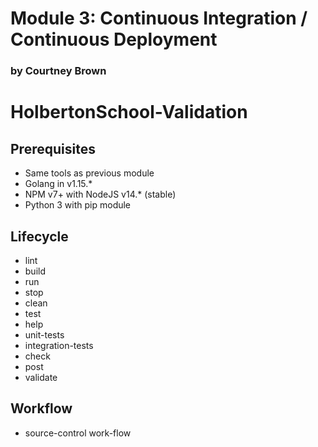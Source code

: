 <h1>Module 3: Continuous Integration / Continuous Deployment</h1>
<h3>by Courtney Brown</h3>

# HolbertonSchool-Validation

## Prerequisites
- Same tools as previous module
- Golang in v1.15.*
- NPM v7+ with NodeJS v14.* (stable)
- Python 3 with pip module

## Lifecycle
- lint
- build
- run
- stop
- clean
- test
- help
- unit-tests
- integration-tests
- check
- post
- validate

## Workflow
- source-control work-flow
